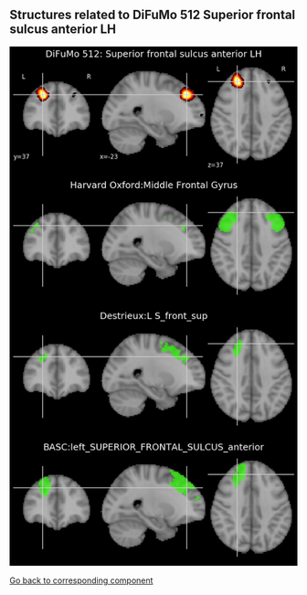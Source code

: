 


## Structures related to DiFuMo 512 Superior frontal sulcus anterior LH

![190](190.jpg "Structures related to DiFuMo 512 Superior frontal sulcus anterior LH")

[Go back to corresponding component](https://parietal-inria.github.io/DiFuMo/512/html/190.html)